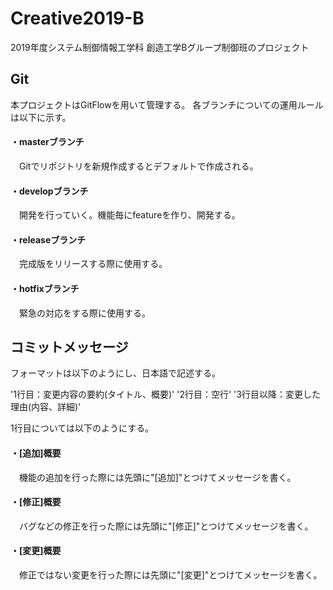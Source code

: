 # Creative2019-B
2019年度システム制御情報工学科 創造工学Bグループ制御班のプロジェクト


## Git
本プロジェクトはGitFlowを用いて管理する。
各ブランチについての運用ルールは以下に示す。

#### ・masterブランチ
　Gitでリポジトリを新規作成するとデフォルトで作成される。
#### ・developブランチ
　開発を行っていく。機能毎にfeatureを作り、開発する。
#### ・releaseブランチ
　完成版をリリースする際に使用する。
#### ・hotfixブランチ
　緊急の対応をする際に使用する。
 
 
## コミットメッセージ
フォーマットは以下のようにし、日本語で記述する。

'1行目：変更内容の要約(タイトル、概要)'
'2行目：空行'
'3行目以降：変更した理由(内容、詳細)'

1行目については以下のようにする。
#### ・[追加]概要
　機能の追加を行った際には先頭に"[追加]"とつけてメッセージを書く。
#### ・[修正]概要
　バグなどの修正を行った際には先頭に"[修正]"とつけてメッセージを書く。
#### ・[変更]概要
　修正ではない変更を行った際には先頭に"[変更]"とつけてメッセージを書く。
